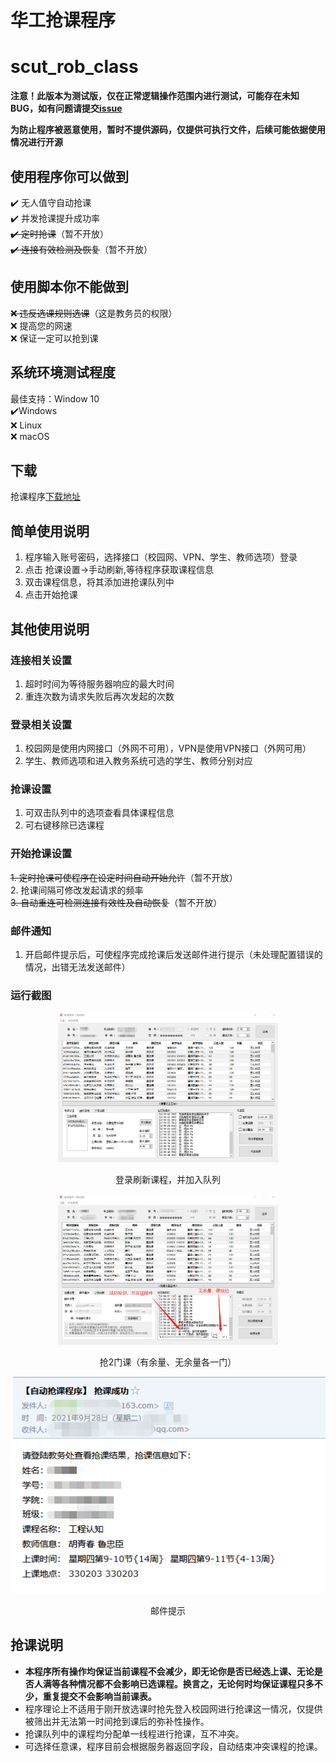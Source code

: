 # 华工抢课程序
# scut_rob_class

**注意！此版本为测试版，仅在正常逻辑操作范围内进行测试，可能存在未知BUG，如有问题请提交[issue](https://github.com/CubicSum/scut_rob_class/issues)**

**为防止程序被恶意使用，暂时不提供源码，仅提供可执行文件，后续可能依据使用情况进行开源**

## 使用程序你可以做到
:heavy_check_mark: 无人值守自动抢课\
:heavy_check_mark: 并发抢课提升成功率\
~~:heavy_check_mark: 定时抢课~~（暂不开放）\
~~:heavy_check_mark: 连接有效检测及恢复~~（暂不开放）

## 使用脚本你不能做到
~~:x: 违反选课规则选课~~（这是教务员的权限）\
:x: 提高您的网速\
:x: 保证一定可以抢到课

## 系统环境测试程度
最佳支持：Window 10\
:heavy_check_mark:Windows\
:x: Linux\
:x: macOS

## 下载
抢课程序[下载地址](https://github.com/CubicSum/scut_rob_class/releases)

## 简单使用说明
1. 程序输入账号密码，选择接口（校园网、VPN、学生、教师选项）登录
2. 点击 抢课设置->手动刷新,等待程序获取课程信息
3. 双击课程信息，将其添加进抢课队列中
4. 点击开始抢课

## 其他使用说明
### 连接相关设置
1. 超时时间为等待服务器响应的最大时间
2. 重连次数为请求失败后再次发起的次数

### 登录相关设置
1. 校园网是使用内网接口（外网不可用），VPN是使用VPN接口（外网可用）
2. 学生、教师选项和进入教务系统可选的学生、教师分别对应

### 抢课设置
1. 可双击队列中的选项查看具体课程信息
2. 可右键移除已选课程

### 开始抢课设置
~~1. 定时抢课可使程序在设定时间自动开始允许~~（暂不开放）\
2. 抢课间隔可修改发起请求的频率\
~~3. 自动重连可检测连接有效性及自动恢复~~（暂不开放）

### 邮件通知
1. 开启邮件提示后，可使程序完成抢课后发送邮件进行提示（未处理配置错误的情况，出错无法发送邮件）

### 运行截图
<div align=center><img width=70% src="./img/img_1.png"/></div>
<p align="center">登录刷新课程，并加入队列</p>
<div align=center><img width=70% src="./img/img_2.png"/></div>
<p align="center">抢2门课（有余量、无余量各一门）</p>
<div align=center><img src="./img/img_3.png"/></div>
<p align="center">邮件提示</p>

## 抢课说明
- **本程序所有操作均保证当前课程不会减少，即无论你是否已经选上课、无论是否人满等各种情况都不会影响已选课程。换言之，无论何时均保证课程只多不少，重复提交不会影响当前课表。**
- 程序理论上不适用于刚开放选课时抢先登入校园网进行抢课这一情况，仅提供被筛出并无法第一时间抢到课后的弥补性操作。
- 抢课队列中的课程均分配单一线程进行抢课，互不冲突。
- 可选择任意课，程序目前会根据服务器返回字段，自动结束冲突课程的抢课。
